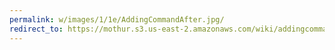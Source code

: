 ```yaml
---
permalink: w/images/1/1e/AddingCommandAfter.jpg/
redirect_to: https://mothur.s3.us-east-2.amazonaws.com/wiki/addingcommandafter.jpg
---
```


